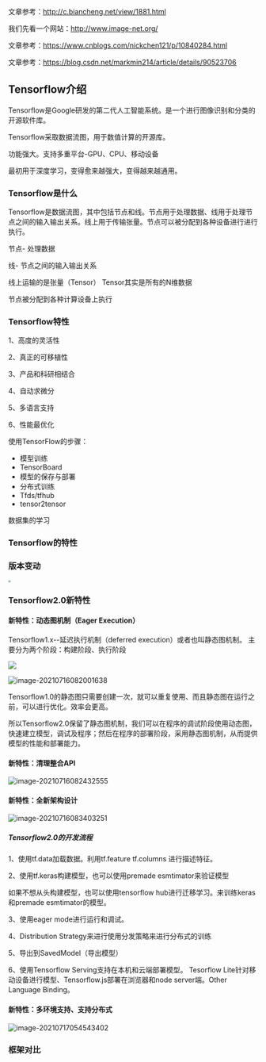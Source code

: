 文章参考：http://c.biancheng.net/view/1881.html

我们先看一个网站：http://www.image-net.org/

文章参考：https://www.cnblogs.com/nickchen121/p/10840284.html

文章参考：https://blog.csdn.net/markmin214/article/details/90523706

## Tensorflow介绍

Tensorflow是Google研发的第二代人工智能系统。是一个进行图像识别和分类的开源软件库。

Tensorflow采取数据流图，用于数值计算的开源库。

功能强大。支持多重平台-GPU、CPU、移动设备

最初用于深度学习，变得愈来越强大，变得越来越通用。

### Tensorflow是什么

Tensorflow是数据流图，其中包括节点和线。节点用于处理数据、线用于处理节点之间的输入输出关系。线上用于传输张量。节点可以被分配到各种设备进行进行执行。

节点- 处理数据

线- 节点之间的输入输出关系

线上运输的是张量（Tensor） Tensor其实是所有的N维数据

节点被分配到各种计算设备上执行

### Tensorflow特性

1、高度的灵活性

2、真正的可移植性

3、产品和科研相结合

4、自动求微分

5、多语言支持

6、性能最优化




使用TensorFlow的步骤：

- 模型训练
- TensorBoard
- 模型的保存与部署
- 分布式训练
- Tfds/tfhub
- tensor2tensor


数据集的学习


### Tensorflow的特性

### 版本变动

<img src="https://gitee.com/frewen1225/ImageUploader/raw/master/img/20210716081109.png" style="zoom: 33%;" />








### Tensorflow2.0新特性

#### 新特性：动态图机制（Eager Execution）

Tensorflow1.x--延迟执行机制（deferred execution）或者也叫静态图机制。 主要分为两个阶段：构建阶段、执行阶段

![](https://gitee.com/frewen1225/ImageUploader/raw/master/img/20210716081752.png)



![image-20210716082001638](https://gitee.com/frewen1225/ImageUploader/raw/master/img/20210716082001.png)



Tensorflow1.0的静态图只需要创建一次，就可以重复使用、而且静态图在运行之前，可以进行优化。效率会更高。

所以Tensorflow2.0保留了静态图机制，我们可以在程序的调试阶段使用动态图，快速建立模型，调试及程序；然后在程序的部署阶段，采用静态图机制，从而提供模型的性能和部署能力。

#### 新特性：清理整合API

![image-20210716082432555](https://gitee.com/frewen1225/ImageUploader/raw/master/img/20210716082432.png)

#### 新特性：全新架构设计

![image-20210716083403251](https://gitee.com/frewen1225/ImageUploader/raw/master/img/20210716083403.png)



##### Tensorflow2.0的开发流程

1、使用tf.data加载数据。利用tf.feature  tf.columns 进行描述特征。

2、使用tf.keras构建模型，也可以使用premade esmtimator来验证模型

如果不想从头构建模型，也可以使用tensorflow hub进行迁移学习。来训练keras和premade esmtimator的模型。

3、使用eager mode进行运行和调试。

4、Distribution Strategy来进行使用分发策略来进行分布式的训练

5、导出到SavedModel（导出模型）

6、使用Tensorflow Serving支持在本机和云端部署模型。 Tesorflow Lite针对移动设备进行模型、Tensorflow.js部署在浏览器和node server端。Other Language Binding。

#### 新特性：多环境支持、支持分布式

![image-20210717054543402](https://gitee.com/frewen1225/ImageUploader/raw/master/img/20210717054543.png)







### 框架对比